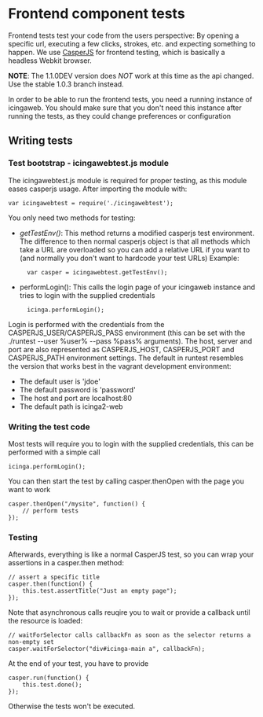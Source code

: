# Frontend component tests

Frontend tests test your code from the users perspective: By opening a specific url, executing a few clicks, strokes, etc.
and expecting something to happen. We use [CasperJS](http://casperjs.org/) for frontend testing, which is basically a
headless Webkit browser.

**NOTE**: The 1.1.0DEV version does *NOT* work at this time as the api changed. Use the stable 1.0.3 branch instead.

In order to be able to run the frontend tests, you need a running instance of icingaweb. You should make sure that you
don't need this instance after running the tests, as they could change preferences or configuration

## Writing tests


### Test bootstrap - icingawebtest.js module

The icingawebtest.js module is required for proper testing, as this module eases casperjs usage. After importing the
module with:

    var icingawebtest = require('./icingawebtest');

You only need two methods for testing:

* *getTestEnv()*: This method returns a modified casperjs test environment. The difference to then normal casperjs object
                  is that all methods which take a URL are overloaded so you can add a relative URL if you want to (and
                  normally you don't want to hardcode your test URLs)
                  Example:

        var casper = icingawebtest.getTestEnv();

* performLogin():   This calls the login page of your icingaweb instance and tries to login with the supplied credentials

        icinga.performLogin();


Login is performed with the credentials from the CASPERJS_USER/CASPERJS_PASS environment (this can be set with the
./runtest --user %user% --pass %pass% arguments). The host, server and port are also represented as
CASPERJS_HOST, CASPERJS_PORT and CASPERJS_PATH environment settings. The default in runtest resembles the version that
works best in the vagrant development environment:

*   The default user is 'jdoe'
*   The default password is 'password'
*   The host and port are localhost:80
*   The default path is icinga2-web

### Writing the test code

Most tests will require you to login with the supplied credentials, this can be performed with a simple call

    icinga.performLogin();

You can then start the test by calling casper.thenOpen with the page you want to work

    casper.thenOpen("/mysite", function() {
        // perform tests
    });

### Testing

Afterwards, everything is like a normal CasperJS test, so you can wrap your assertions in a casper.then method:

    // assert a specific title
    casper.then(function() {
        this.test.assertTitle("Just an empty page");
    });

Note that asynchronous calls reuqire you to wait or provide a callback until the resource is loaded:

    // waitForSelector calls callbackFn as soon as the selector returns a non-empty set
    casper.waitForSelector("div#icinga-main a", callbackFn);

At the end of your test, you have to provide

    casper.run(function() {
        this.test.done();
    });

Otherwise the tests won't be executed.
